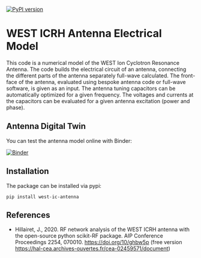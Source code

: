 [![PyPI version](https://badge.fury.io/py/west-ic-antenna.svg)](https://badge.fury.io/py/west-ic-antenna)

# WEST ICRH Antenna Electrical Model

This code is a numerical model of the WEST Ion Cyclotron Resonance Antenna. The code builds the electrical circuit of an antenna, connecting the different parts of the antenna separately full-wave calculated. The front-face of the antenna, evaluated using bespoke antenna code or full-wave software, is given as an input. The antenna tuning capacitors can be automatically optimized for a given frequency. The voltages and currents at the capacitors can be evaluated for a given antenna excitation (power and phase).   


## Antenna Digital Twin

You can test the antenna model online with Binder:

[![Binder](https://mybinder.org/badge_logo.svg)](https://mybinder.org/v2/gh/jhillairet/WEST_IC_antenna/HEAD?filepath=doc%2Fdigital_twin.ipynb)

## Installation

The package can be installed via pypi:

`pip install west-ic-antenna`

## References
- Hillairet, J., 2020. RF network analysis of the WEST ICRH antenna with the open-source python scikit-RF package. AIP Conference Proceedings 2254, 070010. https://doi.org/10/ghbw5p (free version https://hal-cea.archives-ouvertes.fr/cea-02459571/document)
